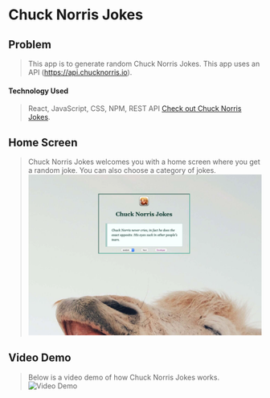 # Chuck Norris Jokes

## Problem

> This app is to generate random Chuck Norris Jokes.
> This app uses an API (https://api.chucknorris.io).

#### Technology Used

> React, JavaScript, CSS, NPM, REST API
> [Check out Chuck Norris Jokes](https://chuck-norris-jokes-michael-anokye.netlify.app/ "Link to Chuck Norris Jokes").

## Home Screen

> Chuck Norris Jokes welcomes you with a home screen where you get a random joke.
> You can also choose a category of jokes.
> ![Chuck Norris Jokes Landing Screen](public/home.png "Chuck Norris Jokes Landingpage screenshot")


## Video Demo

> Below is a video demo of how Chuck Norris Jokes works.
> ![Video Demo](public/video-demo.gif "Video Demo")
